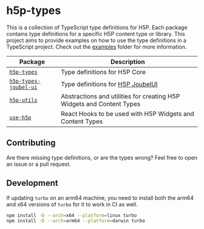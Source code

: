 # h5p-types

This is a collection of TypeScript type definitions for H5P.
Each package contains type definitions for a specific H5P content type or library.
This project aims to provide examples on how to use the type definitions in a TypeScript project.
Check out the [examples](./examples) folder for more information.

| Package                                                  | Description                                                               |
| -------------------------------------------------------- | ------------------------------------------------------------------------- |
| [`h5p-types`](./packages/h5p-types/)                     | Type definitions for H5P Core                                             |
| [`h5p-types-joubel-ui`](./packages/h5p-types-joubel-ui/) | Type definitions for [H5P JoubelUI](https://github.com/h5p/h5p-joubel-ui) |
| [`h5p-utils`](./packages/h5p-utils/)                     | Abstractions and utilities for creating H5P Widgets and Content Types     |
| [`use-h5p`](./packages/use-h5p/)                       | React Hooks to be used with H5P Widgets and Content Types                 |

## Contributing

Are there missing type definitions, or are the types wrong?
Feel free to open an issue or a pull request.

## Development

If updating `turbo` on an arm64 machine, you need to install both the arm64 and x64 versions of `turbo` for it to work in CI as well.

```sh
npm install -D --arch=x64 --platform=linux turbo
npm install -D --arch=arm64 --platform=darwin turbo
```
